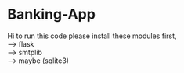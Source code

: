 # Banking-App
Hi to run this code please install these modules first, <br>
--> flask <br>
--> smtplib <br>
--> maybe (sqlite3)
